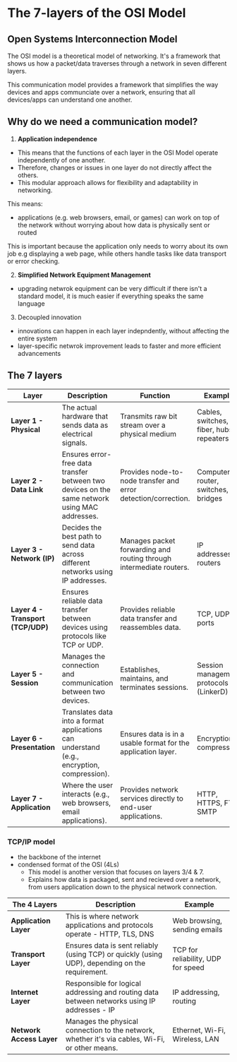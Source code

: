 #  The 7-layers of the OSI Model

## Open Systems Interconnection Model

The OSI model is a theoretical model of networking. It's a framework that shows us how a packet/data traverses through a network in seven different layers. 

This communication model provides a framework that simplifies the way devices and apps communciate over a network, ensuring that all devices/apps can understand one another.

## Why do we need a communication model?

1. **Application independence**

- This means that the functions of each layer in the OSI Model operate independently of one another.
- Therefore, changes or issues in one layer do not directly affect the others.
- This modular approach allows for flexibility and adaptability in networking.

This means:

- applications (e.g. web browsers, email, or games) can work on top of the network without worrying about how data is physically sent or routed 

This is important because the application only needs to worry about its own job e.g displaying a web page, while others handle tasks like data transport or error checking.

2. **Simplified Network Equipment Management**

- upgrading netwrok equipment can be very difficult if there isn't a standard model, it is much easier if everything speaks the same language

3. Decoupled innovation

- innovations can happen in each layer indepndently, without affecting the entire system
- layer-specific netwrok improvement leads to faster and more efficient advancements 

## The 7 layers

| **Layer**  | **Description** | **Function** | **Example** |
|------------|-----------------|--------------|-------------|
| **Layer 1 - Physical** | The actual hardware that sends data as electrical signals. | Transmits raw bit stream over a physical medium | Cables, switches, fiber, hubs, repeaters |
| **Layer 2 - Data Link** | Ensures error-free data transfer between two devices on the same network using MAC addresses. | Provides node-to-node transfer and error detection/correction. | Computer to router, switches, bridges |
| **Layer 3 - Network (IP)** | Decides the best path to send data across different networks using IP addresses. | Manages packet forwarding and routing through intermediate routers. | IP addresses, routers |
| **Layer 4 - Transport (TCP/UDP)** | Ensures reliable data transfer between devices using protocols like TCP or UDP. | Provides reliable data transfer and reassembles data. | TCP, UDP, ports |
| **Layer 5 - Session** | Manages the connection and communication between two devices. | Establishes, maintains, and terminates sessions. | Session management protocols (LinkerD) |
| **Layer 6 - Presentation** | Translates data into a format applications can understand (e.g., encryption, compression). | Ensures data is in a usable format for the application layer. | Encryption, compression |
| **Layer 7 - Application** | Where the user interacts (e.g., web browsers, email applications). | Provides network services directly to end-user applications. | HTTP, HTTPS, FTP, SMTP |



### TCP/IP model
- the backbone of the internet
- condensed format of the OSI (4Ls)
  - This model is another version that focuses on layers 3/4 & 7.
  - Explains how data is packaged, sent and recieved over a network, from users application down to the physical network connection.

| **The 4 Layers**               | **Description**                                                                                 | **Example**                                             |
|-------------------------|-------------------------------------------------------------------------------------------------|---------------------------------------------------------|
| **Application Layer**    | This is where network applications and protocols operate - HTTP, TLS, DNS                     | Web browsing, sending emails                            |
| **Transport Layer**      | Ensures data is sent reliably (using TCP) or quickly (using UDP), depending on the requirement. | TCP for reliability, UDP for speed                      |
| **Internet Layer**       | Responsible for logical addressing and routing data between networks using IP addresses - IP                                           | IP addressing, routing                                  |
| **Network Access Layer** | Manages the physical connection to the network, whether it's via cables, Wi-Fi, or other means. | Ethernet, Wi-Fi, Wireless, LAN                                      |
